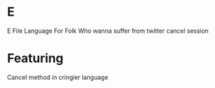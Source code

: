 # E
E File Language For Folk Who wanna suffer from twitter cancel session
# Featuring
Cancel method in cringier language
